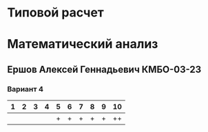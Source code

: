 # Типовой расчет
# Математический анализ 
## Ершов Алексей Геннадьевич КМБО-03-23
### Вариант 4

| 1   | 2   | 3   | 4   | 5   | 6   | 7   | 8   | 9   | 10  |
| --- | --- | --- | --- | --- | --- | --- | --- | --- | --- |
|     |     |     |     | +   | +   | +   | +   | +   | ++  |
